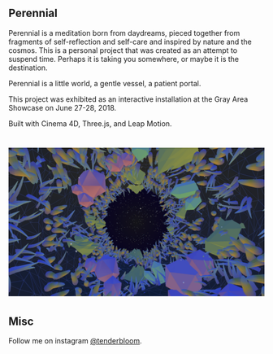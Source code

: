 ## Perennial
Perennial is a meditation born from daydreams, pieced together from fragments of self-reflection and self-care and inspired by nature and the cosmos. This is a personal project that was created as an attempt to suspend time. Perhaps it is taking you somewhere, or maybe it is the destination.

Perennial is a little world, a gentle vessel, a patient portal.

This project was exhibited as an interactive installation at the Gray Area Showcase on June 27-28, 2018.

Built with Cinema 4D, Three.js, and Leap Motion.

# ![screenshot](https://raw.githubusercontent.com/rose-water/perennial/master/meta/ss_1.png)

## Misc
Follow me on instagram [@tenderbloom](http://www.instagram.com/tenderbloom).
